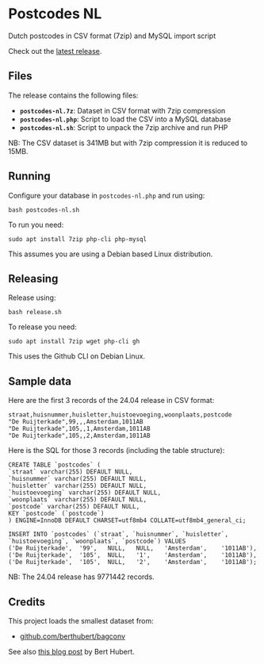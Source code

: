# Postcodes NL

Dutch postcodes in CSV format (7zip) and MySQL import script

Check out the [latest release](https://github.com/mevdschee/postcodes-nl/releases).

## Files

The release contains the following files:

- **`postcodes-nl.7z`**: Dataset in CSV format with 7zip compression
- **`postcodes-nl.php`**: Script to load the CSV into a MySQL database
- **`postcodes-nl.sh`**: Script to unpack the 7zip archive and run PHP

NB: The CSV dataset is 341MB but with 7zip compression it is reduced to 15MB.

## Running

Configure your database in `postcodes-nl.php` and run using:

    bash postcodes-nl.sh

To run you need:

    sudo apt install 7zip php-cli php-mysql

This assumes you are using a Debian based Linux distribution.

## Releasing

Release using:

    bash release.sh

To release you need:

    sudo apt install 7zip wget php-cli gh

This uses the Github CLI on Debian Linux.

## Sample data

Here are the first 3 records of the 24.04 release in CSV format:

    straat,huisnummer,huisletter,huistoevoeging,woonplaats,postcode
    "De Ruijterkade",99,,,Amsterdam,1011AB
    "De Ruijterkade",105,,1,Amsterdam,1011AB
    "De Ruijterkade",105,,2,Amsterdam,1011AB

Here is the SQL for those 3 records (including the table structure):

    CREATE TABLE `postcodes` (
    `straat` varchar(255) DEFAULT NULL,
    `huisnummer` varchar(255) DEFAULT NULL,
    `huisletter` varchar(255) DEFAULT NULL,
    `huistoevoeging` varchar(255) DEFAULT NULL,
    `woonplaats` varchar(255) DEFAULT NULL,
    `postcode` varchar(255) DEFAULT NULL,
    KEY `postcode` (`postcode`)
    ) ENGINE=InnoDB DEFAULT CHARSET=utf8mb4 COLLATE=utf8mb4_general_ci;
    
    INSERT INTO `postcodes` (`straat`, `huisnummer`, `huisletter`, `huistoevoeging`, `woonplaats`, `postcode`) VALUES
    ('De Ruijterkade',	'99',	NULL,	NULL,	'Amsterdam',	'1011AB'),
    ('De Ruijterkade',	'105',	NULL,	'1',	'Amsterdam',	'1011AB'),
    ('De Ruijterkade',	'105',	NULL,	'2',	'Amsterdam',	'1011AB');

NB: The 24.04 release has 9771442 records.

## Credits

This project loads the smallest dataset from:

- [github.com/berthubert/bagconv](https://github.com/berthubert/bagconv)

See also [this blog post](https://berthub.eu/articles/posts/dutch-postcode-and-building-database/) by Bert Hubert.

